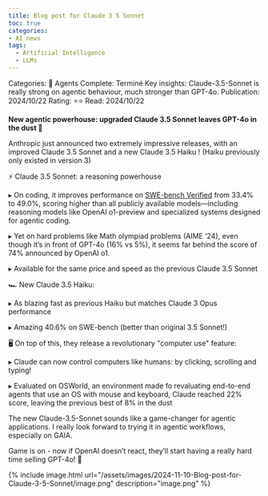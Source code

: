```yaml
---
title: Blog post for Claude 3 5 Sonnet
toc: true
categories: 
- AI news
tags:
  - Artificial Intelligence
  - LLMs
---
```



Categories: 🤖 Agents
Complete: Terminé
Key insights: Claude-3.5-Sonnet is really strong on agentic behaviour, much stronger than GPT-4o.
Publication: 2024/10/22
Rating: ⭐️⭐️
Read: 2024/10/22

**New agentic powerhouse: upgraded Claude 3.5 Sonnet leaves GPT-4o in the dust 🚀**

Anthropic just announced two extremely impressive releases, with an improved Claude 3.5 Sonnet and a new Claude 3.5 Haiku ! (Haiku previously only existed in version 3)

⚡️ Claude 3.5 Sonnet: a reasoning powerhouse

▸ On coding, it improves performance on [SWE-bench Verified](https://www.swebench.com/) from 33.4% to 49.0%, scoring higher than all publicly available models—including reasoning models like OpenAI o1-preview and specialized systems designed for agentic coding. 

▸ Yet on hard problems like Math olympiad problems (AIME ‘24), even though it’s in front of GPT-4o (16% vs 5%), it seems far behind the score of 74% announced by OpenAI o1.

▸ Available for the same price and speed as the previous Claude 3.5 Sonnet

🏎️ New Claude 3.5 Haiku:

▸ As blazing fast as previous Haiku but matches Claude 3 Opus performance

▸ Amazing 40.6% on SWE-bench (better than original 3.5 Sonnet!)

🖥️ On top of this, they release a revolutionary "computer use" feature:

▸ Claude can now control computers like humans: by clicking, scrolling and typing!

▸ Evaluated on OSWorld, an environment made fo revaluating end-to-end agents that use an OS with mouse and keyboard, Claude reached 22% score, leaving the previous best of 8% in the dust

The new Claude-3.5-Sonnet sounds like a game-changer for agentic applications. I really look forward to trying it in agentic workflows, especially on GAIA.

Game is on - now if OpenAI doesn’t react, they’ll start having a really hard time selling GPT-4o! 👀

{% include image.html url="/assets/images/2024-11-10-Blog-post-for-Claude-3-5-Sonnet/image.png" description="image.png" %}